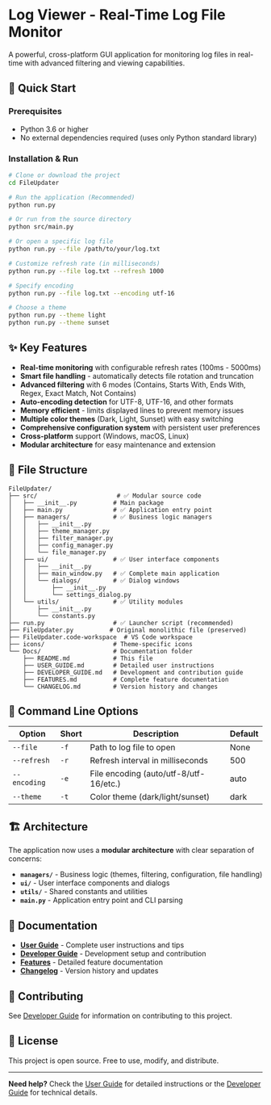 # Log Viewer - Real-Time Log File Monitor

A powerful, cross-platform GUI application for monitoring log files in real-time with advanced filtering and viewing capabilities.

## 🚀 Quick Start

### Prerequisites
- Python 3.6 or higher
- No external dependencies required (uses only Python standard library)

### Installation & Run
```bash
# Clone or download the project
cd FileUpdater

# Run the application (Recommended)
python run.py

# Or run from the source directory
python src/main.py

# Or open a specific log file
python run.py --file /path/to/your/log.txt

# Customize refresh rate (in milliseconds)
python run.py --file log.txt --refresh 1000

# Specify encoding
python run.py --file log.txt --encoding utf-16

# Choose a theme
python run.py --theme light
python run.py --theme sunset
```

## ✨ Key Features

- **Real-time monitoring** with configurable refresh rates (100ms - 5000ms)
- **Smart file handling** - automatically detects file rotation and truncation
- **Advanced filtering** with 6 modes (Contains, Starts With, Ends With, Regex, Exact Match, Not Contains)
- **Auto-encoding detection** for UTF-8, UTF-16, and other formats
- **Memory efficient** - limits displayed lines to prevent memory issues
- **Multiple color themes** (Dark, Light, Sunset) with easy switching
- **Comprehensive configuration system** with persistent user preferences
- **Cross-platform** support (Windows, macOS, Linux)
- **Modular architecture** for easy maintenance and extension

## 📁 File Structure

```
FileUpdater/
├── src/                      # ✅ Modular source code
│   ├── __init__.py          # Main package
│   ├── main.py              # ✅ Application entry point
│   ├── managers/            # ✅ Business logic managers
│   │   ├── __init__.py
│   │   ├── theme_manager.py
│   │   ├── filter_manager.py
│   │   ├── config_manager.py
│   │   └── file_manager.py
│   ├── ui/                  # ✅ User interface components
│   │   ├── __init__.py
│   │   ├── main_window.py   # ✅ Complete main application
│   │   └── dialogs/         # ✅ Dialog windows
│   │       ├── __init__.py
│   │       └── settings_dialog.py
│   └── utils/               # ✅ Utility modules
│       ├── __init__.py
│       └── constants.py
├── run.py                   # ✅ Launcher script (recommended)
├── FileUpdater.py          # Original monolithic file (preserved)
├── FileUpdater.code-workspace  # VS Code workspace
├── icons/                   # Theme-specific icons
└── Docs/                    # Documentation folder
    ├── README.md            # This file
    ├── USER_GUIDE.md        # Detailed user instructions
    ├── DEVELOPER_GUIDE.md   # Development and contribution guide
    ├── FEATURES.md          # Complete feature documentation
    └── CHANGELOG.md         # Version history and changes
```

## 🔧 Command Line Options

| Option | Short | Description | Default |
|--------|-------|-------------|---------|
| `--file` | `-f` | Path to log file to open | None |
| `--refresh` | `-r` | Refresh interval in milliseconds | 500 |
| `--encoding` | `-e` | File encoding (auto/utf-8/utf-16/etc.) | auto |
| `--theme` | `-t` | Color theme (dark/light/sunset) | dark |

## 🏗️ Architecture

The application now uses a **modular architecture** with clear separation of concerns:

- **`managers/`** - Business logic (themes, filtering, configuration, file handling)
- **`ui/`** - User interface components and dialogs
- **`utils/`** - Shared constants and utilities
- **`main.py`** - Application entry point and CLI parsing

## 📖 Documentation

- **[User Guide](USER_GUIDE.md)** - Complete user instructions and tips
- **[Developer Guide](DEVELOPER_GUIDE.md)** - Development setup and contribution
- **[Features](FEATURES.md)** - Detailed feature documentation
- **[Changelog](CHANGELOG.md)** - Version history and updates

## 🤝 Contributing

See [Developer Guide](DEVELOPER_GUIDE.md) for information on contributing to this project.

## 📄 License

This project is open source. Free to use, modify, and distribute.

---

**Need help?** Check the [User Guide](USER_GUIDE.md) for detailed instructions or the [Developer Guide](DEVELOPER_GUIDE.md) for technical details.
